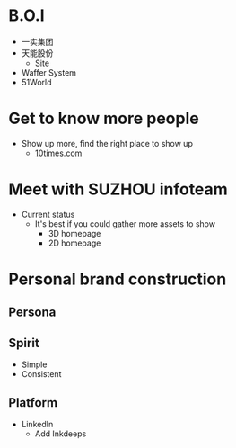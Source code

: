 # B.O.I
- 一实集团
- 天能股份
  - [Site](http://www.cn-tn.com/about/)
- Waffer System
- 51World
# Get to know more people
- Show up more, find the right place to show up
  - [10times.com](https://10times.com/)

# Meet with SUZHOU infoteam
- Current status
  - It's best if you could gather more assets to show
    - 3D homepage
    - 2D homepage


# Personal brand construction
## Persona
## Spirit
- Simple
- Consistent
## Platform
- LinkedIn
  - Add Inkdeeps